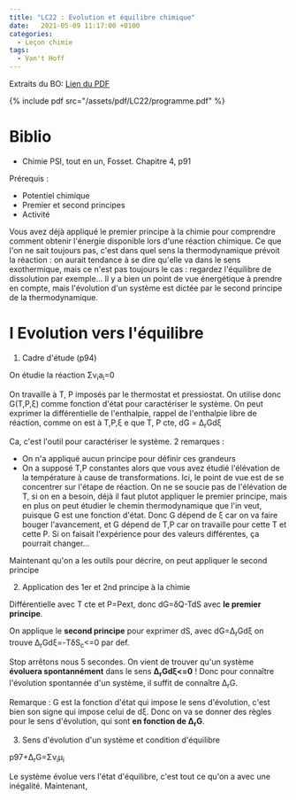 ```yaml
---
title: "LC22 : Evolution et équilibre chimique"
date:   2021-05-09 11:17:00 +0100
categories:
  - Leçon chimie
tags:
  - Van't Hoff
---
```

Extraits du BO: [Lien du PDF](/assets/pdf/LC22/programme.pdf)

{% include pdf src="/assets/pdf/LC22/programme.pdf" %}

# Biblio
- Chimie PSI, tout en un, Fosset. Chapitre 4, p91

Prérequis : 
- Potentiel chimique
- Premier et second principes
- Activité

Vous avez déjà appliqué le premier principe à la chimie pour comprendre comment obtenir l'énergie disponible lors d'une réaction chimique. Ce que l'on ne sait toujours pas, c'est dans quel sens la thermodynamique prévoit la réaction : on aurait tendance à se dire qu'elle va dans le sens exothermique, mais ce n'est pas toujours le cas : regardez l'équilibre de dissolution par exemple... Il y a bien un point de vue énergétique à prendre en compte, mais l'évolution d'un système est dictée par le second principe de la thermodynamique.

# I Evolution vers l'équilibre
1) Cadre d'étude (p94)

On étudie la réaction &Sigma;&nu;<sub>i</sub>a<sub>i</sub>=0

On travaille à T, P imposés par le thermostat et pressiostat. On utilise donc G(T,P,&xi;) comme fonction d'état pour caractériser le système. On peut exprimer la différentielle de l'enthalpie, rappel de l'enthalpie libre de réaction, comme on est à T,P,&xi; e que T, P cte, dG = &Delta;<sub>r</sub>Gd&xi;

Ca, c'est l'outil pour caractériser le système. 2 remarques :
- On n'a appliqué aucun principe pour définir ces grandeurs
- On a supposé T,P constantes alors que vous avez étudié l'élévation de la température à cause de transformations. Ici, le point de vue est de se concentrer sur l'étape de réaction. On ne se soucie pas de l'élévation de T, si on en a besoin, déjà il faut plutot appliquer le premier principe, mais en plus on peut étudier le chemin thermodynamique que l'in veut, puisque G est une fonction d'état. Donc G dépend de &xi; car on va faire bouger l'avancement, et G dépend de T,P car on travaille pour cette T et cette P. Si on faisait l'expérience pour des valeurs différentes, ça pourrait changer...

Maintenant qu'on a les outils pour décrire, on peut appliquer le second principe

2) Application des 1er et 2nd principe à la chimie

Différentielle avec T cte et P=Pext, donc dG=&delta;Q-TdS avec **le premier principe**.

On applique le **second principe** pour exprimer dS, avec dG=&Delta;<sub>r</sub>Gd&xi; on trouve &Delta;<sub>r</sub>Gd&xi;=-T&delta;S<sub>c</sub><=0 par def.

Stop arrêtons nous 5 secondes. On vient de trouver qu'un système **évoluera spontannément** dans le sens **&Delta;<sub>r</sub>Gd&xi;<=0** ! Donc pour connaître l'évolution spontannée d'un système, il suffit de connaître &Delta;<sub>r</sub>G.

Remarque : G est la fonction d'état qui impose le sens d'évolution, c'est bien son signe qui impose celui de d&xi;. Donc on va se donner des règles pour le sens d'évolution, qui sont **en fonction de &Delta;<sub>r</sub>G**.

3) Sens d'évolution d'un système et condition d'équilibre

p97+&Delta;<sub>r</sub>G=&Sigma;&nu;<sub>i</sub>&mu;<sub>i</sub>

Le système évolue vers l'état d'équilibre, c'est tout ce qu'on a avec une inégalité. Maintenant, 
